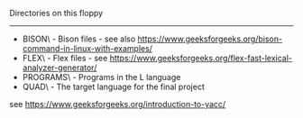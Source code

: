 Directories on this floppy
__________________________


- BISON\    - Bison files - see also https://www.geeksforgeeks.org/bison-command-in-linux-with-examples/
- FLEX\     - Flex  files - see https://www.geeksforgeeks.org/flex-fast-lexical-analyzer-generator/
- PROGRAMS\ - Programs in the L language
- QUAD\     - The target language for the final project   

see https://www.geeksforgeeks.org/introduction-to-yacc/
